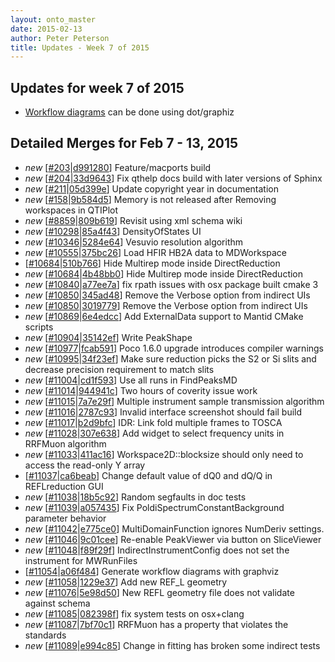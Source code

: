 ```yaml
---
layout: onto_master
date: 2015-02-13
author: Peter Peterson
title: Updates - Week 7 of 2015
---
```

Updates for week 7 of 2015
--------------------------
* [Workflow diagrams](http://www.mantidproject.org/Documenting_Workflow_Algorithms) can be done using dot/graphiz

Detailed Merges for Feb 7 - 13, 2015
------------------------------------
* *new* \[[#203](https://github.com/mantidproject/mantid/pull/203)\|[d991280](https://github.com/mantidproject/mantid/commit/d991280e4e462e01e7a51917271c0b07275e47de)\] Feature/macports build
* *new* \[[#204](https://github.com/mantidproject/mantid/pull/204)\|[33d9643](https://github.com/mantidproject/mantid/commit/33d9643205fa1f9654041edfc8aae704f52c83d6)\] Fix qthelp docs build with later versions of Sphinx
* *new* \[[#211](https://github.com/mantidproject/mantid/pull/211)\|[05d399e](https://github.com/mantidproject/mantid/commit/05d399eea22b69c1f7f6ca21e1de465d8da4edfa)\] Update copyright year in documentation
* *new* \[[#158](http://trac.mantidproject.org/mantid/ticket/158)\|[9b584d5](https://github.com/mantidproject/mantid/commit/9b584d56ed9b07809822c6a4fa7e0d180a978880)\] Memory is not released after Removing workspaces in QTIPlot
* *new* \[[#8859](http://trac.mantidproject.org/mantid/ticket/8859)\|[809b619](https://github.com/mantidproject/mantid/commit/809b6192a61e1ac3bc73fe14cc874a2e5bf8ddd4)\] Revisit using xml schema wiki
* *new* \[[#10298](http://trac.mantidproject.org/mantid/ticket/10298)\|[85a4f43](https://github.com/mantidproject/mantid/commit/85a4f4308466f87dbb136147e2404e1929fcebc0)\] DensityOfStates UI
* *new* \[[#10346](http://trac.mantidproject.org/mantid/ticket/10346)\|[5284e64](https://github.com/mantidproject/mantid/commit/5284e6455cafeb01c5c4616efd2cd76e821da325)\] Vesuvio resolution algorithm
* *new* \[[#10555](http://trac.mantidproject.org/mantid/ticket/10555)\|[375bc26](https://github.com/mantidproject/mantid/commit/375bc26198b309bf7cd19214876156b870a882ce)\] Load HFIR HB2A data to MDWorkspace
* \[[#10684](http://trac.mantidproject.org/mantid/ticket/10684)\|[510b766](https://github.com/mantidproject/mantid/commit/510b76625d3565ac8c9ab441824e151aad4b495b)\] Hide Multirep mode inside DirectReduction
* *new* \[[#10684](http://trac.mantidproject.org/mantid/ticket/10684)\|[4b48bb0](https://github.com/mantidproject/mantid/commit/4b48bb0156ab798f1d0734165a1a0f4a663a0f6b)\] Hide Multirep mode inside DirectReduction
* *new* \[[#10840](http://trac.mantidproject.org/mantid/ticket/10840)\|[a77ee7a](https://github.com/mantidproject/mantid/commit/a77ee7a434cde17db09c56b1c6f255aa4e39c292)\] fix rpath issues with osx package built cmake 3
* *new* \[[#10850](http://trac.mantidproject.org/mantid/ticket/10850)\|[345ad48](https://github.com/mantidproject/mantid/commit/345ad483aa49afd332304ae804e548d4258885c5)\] Remove the Verbose option from indirect UIs
* *new* \[[#10850](http://trac.mantidproject.org/mantid/ticket/10850)\|[3019779](https://github.com/mantidproject/mantid/commit/301977923fed8fe58570b665d34e24e3e05af850)\] Remove the Verbose option from indirect UIs
* *new* \[[#10869](http://trac.mantidproject.org/mantid/ticket/10869)\|[6e4edcc](https://github.com/mantidproject/mantid/commit/6e4edcc1dd52fe333d37eff522eb1c1aa612dec0)\] Add ExternalData support to Mantid CMake scripts
* *new* \[[#10904](http://trac.mantidproject.org/mantid/ticket/10904)\|[35142ef](https://github.com/mantidproject/mantid/commit/35142efce2f65370653d5b5d210ba1a6dedd7147)\] Write PeakShape
* *new* \[[#10977](http://trac.mantidproject.org/mantid/ticket/10977)\|[fcab591](https://github.com/mantidproject/mantid/commit/fcab5916b67e57f6e1a459711010a776de64759a)\] Poco 1.6.0 upgrade introduces compiler warnings
* *new* \[[#10995](http://trac.mantidproject.org/mantid/ticket/10995)\|[34f23ef](https://github.com/mantidproject/mantid/commit/34f23efd37fb416eae08c2ae038977f652cfd438)\] Make sure reduction picks the S2 or Si slits and decrease precision requirement to match slits
* *new* \[[#11004](http://trac.mantidproject.org/mantid/ticket/11004)\|[cd1f593](https://github.com/mantidproject/mantid/commit/cd1f59324251bc4817c9e979ec63ff8ccd738602)\] Use all runs in FindPeaksMD
* *new* \[[#11014](http://trac.mantidproject.org/mantid/ticket/11014)\|[944941c](https://github.com/mantidproject/mantid/commit/944941cdbc021b738fe670cd48f31b72a3e38926)\] Two hours of coverity issue work
* *new* \[[#11015](http://trac.mantidproject.org/mantid/ticket/11015)\|[7a7e29f](https://github.com/mantidproject/mantid/commit/7a7e29f6f54b55a8fc9fd9607c1052b14c1a1a6b)\] Multiple instrument sample transmission algorithm
* *new* \[[#11016](http://trac.mantidproject.org/mantid/ticket/11016)\|[2787c93](https://github.com/mantidproject/mantid/commit/2787c93f1f908d1f6280b0ec065770f5e74f0ce2)\] Invalid interface screenshot should fail build
* *new* \[[#11017](http://trac.mantidproject.org/mantid/ticket/11017)\|[b2d9bfc](https://github.com/mantidproject/mantid/commit/b2d9bfcb313289218e2b17f7ec972230f302186a)\] IDR: Link fold multiple frames to TOSCA
* *new* \[[#11028](http://trac.mantidproject.org/mantid/ticket/11028)\|[307e638](https://github.com/mantidproject/mantid/commit/307e63800465f6ba5bb279e4090c89c8e51b0e95)\] Add widget to select frequency units in RRFMuon algorithm
* *new* \[[#11033](http://trac.mantidproject.org/mantid/ticket/11033)\|[411ac16](https://github.com/mantidproject/mantid/commit/411ac1678a975015bfbc299ddcddd0c404138e91)\] Workspace2D::blocksize should only need to access the read-only Y array
* \[[#11037](http://trac.mantidproject.org/mantid/ticket/11037)\|[ca6beab](https://github.com/mantidproject/mantid/commit/ca6beab6e5ed39ba73afb104e05c5614b9860afb)\] Change default value of dQ0 and dQ/Q in REFLreduction GUI
* *new* \[[#11038](http://trac.mantidproject.org/mantid/ticket/11038)\|[18b5c92](https://github.com/mantidproject/mantid/commit/18b5c92c5e1a45a4ad0ab0cf900a3fc7c23520c7)\] Random segfaults in doc tests
* *new* \[[#11039](http://trac.mantidproject.org/mantid/ticket/11039)\|[a057435](https://github.com/mantidproject/mantid/commit/a0574354054ad4efb6de3810bea72238466b7663)\] Fix PoldiSpectrumConstantBackground parameter behavior
* *new* \[[#11042](http://trac.mantidproject.org/mantid/ticket/11042)\|[e775ce0](https://github.com/mantidproject/mantid/commit/e775ce0d95c21e17a95b664cfe67a28783ff1b77)\] MultiDomainFunction ignores NumDeriv settings.
* *new* \[[#11046](http://trac.mantidproject.org/mantid/ticket/11046)\|[9c01cee](https://github.com/mantidproject/mantid/commit/9c01cee3467f61c8976f6d693539685c2a29e86b)\] Re-enable PeakViewer via button on SliceViewer
* *new* \[[#11048](http://trac.mantidproject.org/mantid/ticket/11048)\|[f89f29f](https://github.com/mantidproject/mantid/commit/f89f29fd9e65448ef21730659600aa5b38b1bcdc)\] IndirectInstrumentConfig does not set the instrument for MWRunFiles
* \[[#11054](http://trac.mantidproject.org/mantid/ticket/11054)\|[a06f484](https://github.com/mantidproject/mantid/commit/a06f484f5838b342ebef4227fa432379e2d72ed2)\] Generate workflow diagrams with graphviz
* *new* \[[#11058](http://trac.mantidproject.org/mantid/ticket/11058)\|[1229e37](https://github.com/mantidproject/mantid/commit/1229e371300bf15258bf9a3c829bdd27777e9cbc)\] Add new REF_L geometry
* *new* \[[#11076](http://trac.mantidproject.org/mantid/ticket/11076)\|[5e98d50](https://github.com/mantidproject/mantid/commit/5e98d506cbbf8fdb1979f718ef5afc7cab8ae246)\] New REFL geometry file does not validate against schema
* *new* \[[#11085](http://trac.mantidproject.org/mantid/ticket/11085)\|[082398f](https://github.com/mantidproject/mantid/commit/082398fd609a719102896db0a8a1af0255bd1c72)\] fix system tests on osx+clang
* *new* \[[#11087](http://trac.mantidproject.org/mantid/ticket/11087)\|[7bf70c1](https://github.com/mantidproject/mantid/commit/7bf70c1b72f6c2bff2f7cfe4b896fc5dc38bae44)\] RRFMuon has a property that violates the standards
* *new* \[[#11089](http://trac.mantidproject.org/mantid/ticket/11089)\|[e994c85](https://github.com/mantidproject/mantid/commit/e994c85964a7632640d270bf0ca2bc63528a083d)\] Change in fitting has broken some indirect tests
